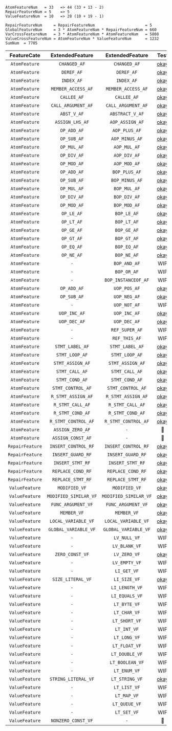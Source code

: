     AtomFeatureNum   = 33   => 44 (33 + 13 - 2)
    RepairFeatureNum = 5    => 5
    ValueFeatureNum  = 10   => 28 (10 + 19 - 1)
    
    RepairFeatureNum     = RepairFeatureNum                      = 5
    GlobalFeatureNum     = 3 * AtomFeatureNum * RepairFeatureNum = 660
    VarCrossFeatureNum   = 3 * AtomFeatureNum * AtomFeatureNum   = 5808
    ValueCrossFeatureNum = AtomFeatureNum * ValueFeatureNum      = 1232
    SumNum  = 7705
    
|FeatureCate|ExtendedFeature|ExtendedFeature|Test|
|:-:|:-:|:-:|:-:|
|`AtomFeature`|`CHANGED_AF`|`CHANGED_AF`|[okay](https://github.com/SpoonLabs/coming/blob/master/src/test/java/fr/inria/prophet4j/ExtendedFeatureExtractorTest.java#L123)|
|`AtomFeature`|`DEREF_AF`|`DEREF_AF`|[okay](https://github.com/SpoonLabs/coming/blob/master/src/test/java/fr/inria/prophet4j/ExtendedFeatureExtractorTest.java#L135)|
|`AtomFeature`|`INDEX_AF`|`INDEX_AF`|[okay](https://github.com/SpoonLabs/coming/blob/master/src/test/java/fr/inria/prophet4j/ExtendedFeatureExtractorTest.java#L140)|
|`AtomFeature`|`MEMBER_ACCESS_AF`|`MEMBER_ACCESS_AF`|[okay](https://github.com/SpoonLabs/coming/blob/master/src/test/java/fr/inria/prophet4j/ExtendedFeatureExtractorTest.java#L145)|
|`AtomFeature`|`CALLEE_AF`|`CALLEE_AF`|[okay](https://github.com/SpoonLabs/coming/blob/master/src/test/java/fr/inria/prophet4j/ExtendedFeatureExtractorTest.java#L150)|
|`AtomFeature`|`CALL_ARGUMENT_AF`|`CALL_ARGUMENT_AF`|[okay](https://github.com/SpoonLabs/coming/blob/master/src/test/java/fr/inria/prophet4j/ExtendedFeatureExtractorTest.java#L155)|
|`AtomFeature`|`ABST_V_AF`|`ABSTRACT_V_AF`|[okay](https://github.com/SpoonLabs/coming/blob/master/src/test/java/fr/inria/prophet4j/ExtendedFeatureExtractorTest.java#L160)|
|`AtomFeature`|`ASSIGN_LHS_AF`|`AOP_ASSIGN_AF`|[okay](https://github.com/SpoonLabs/coming/blob/master/src/test/java/fr/inria/prophet4j/ExtendedFeatureExtractorTest.java#L108)|
|`AtomFeature`|`OP_ADD_AF`|`AOP_PLUS_AF`|[okay](https://github.com/SpoonLabs/coming/blob/master/src/test/java/fr/inria/prophet4j/ExtendedFeatureExtractorTest.java#L25)|
|`AtomFeature`|`OP_SUB_AF`|`AOP_MINUS_AF`|[okay](https://github.com/SpoonLabs/coming/blob/master/src/test/java/fr/inria/prophet4j/ExtendedFeatureExtractorTest.java#L34)|
|`AtomFeature`|`OP_MUL_AF`|`AOP_MUL_AF`|[okay](https://github.com/SpoonLabs/coming/blob/master/src/test/java/fr/inria/prophet4j/ExtendedFeatureExtractorTest.java#L43)|
|`AtomFeature`|`OP_DIV_AF`|`AOP_DIV_AF`|[okay](https://github.com/SpoonLabs/coming/blob/master/src/test/java/fr/inria/prophet4j/ExtendedFeatureExtractorTest.java#L50)|
|`AtomFeature`|`OP_MOD_AF`|`AOP_MOD_AF`|[okay](https://github.com/SpoonLabs/coming/blob/master/src/test/java/fr/inria/prophet4j/ExtendedFeatureExtractorTest.java#L57)|
|`AtomFeature`|`OP_ADD_AF`|`BOP_PLUS_AF`|[okay](https://github.com/SpoonLabs/coming/blob/master/src/test/java/fr/inria/prophet4j/ExtendedFeatureExtractorTest.java#L25)|
|`AtomFeature`|`OP_SUB_AF`|`BOP_MINUS_AF`|[okay](https://github.com/SpoonLabs/coming/blob/master/src/test/java/fr/inria/prophet4j/ExtendedFeatureExtractorTest.java#L34)|
|`AtomFeature`|`OP_MUL_AF`|`BOP_MUL_AF`|[okay](https://github.com/SpoonLabs/coming/blob/master/src/test/java/fr/inria/prophet4j/ExtendedFeatureExtractorTest.java#L43)|
|`AtomFeature`|`OP_DIV_AF`|`BOP_DIV_AF`|[okay](https://github.com/SpoonLabs/coming/blob/master/src/test/java/fr/inria/prophet4j/ExtendedFeatureExtractorTest.java#L50)|
|`AtomFeature`|`OP_MOD_AF`|`BOP_MOD_AF`|[okay](https://github.com/SpoonLabs/coming/blob/master/src/test/java/fr/inria/prophet4j/ExtendedFeatureExtractorTest.java#L57)|
|`AtomFeature`|`OP_LE_AF`|`BOP_LE_AF`|[okay](https://github.com/SpoonLabs/coming/blob/master/src/test/java/fr/inria/prophet4j/ExtendedFeatureExtractorTest.java#L64)|
|`AtomFeature`|`OP_LT_AF`|`BOP_LT_AF`|[okay](https://github.com/SpoonLabs/coming/blob/master/src/test/java/fr/inria/prophet4j/ExtendedFeatureExtractorTest.java#L69)|
|`AtomFeature`|`OP_GE_AF`|`BOP_GE_AF`|[okay](https://github.com/SpoonLabs/coming/blob/master/src/test/java/fr/inria/prophet4j/ExtendedFeatureExtractorTest.java#L74)|
|`AtomFeature`|`OP_GT_AF`|`BOP_GT_AF`|[okay](https://github.com/SpoonLabs/coming/blob/master/src/test/java/fr/inria/prophet4j/ExtendedFeatureExtractorTest.java#L79)|
|`AtomFeature`|`OP_EQ_AF`|`BOP_EQ_AF`|[okay](https://github.com/SpoonLabs/coming/blob/master/src/test/java/fr/inria/prophet4j/ExtendedFeatureExtractorTest.java#L84)|
|`AtomFeature`|`OP_NE_AF`|`BOP_NE_AF`|[okay](https://github.com/SpoonLabs/coming/blob/master/src/test/java/fr/inria/prophet4j/ExtendedFeatureExtractorTest.java#L89)|
|`AtomFeature`|`-`|`BOP_AND_AF`|WIP|
|`AtomFeature`|`-`|`BOP_OR_AF`|WIP|
|`AtomFeature`|`-`|`BOP_INSTANCEOF_AF`|WIP|
|`AtomFeature`|`OP_ADD_AF`|`UOP_POS_AF`|[okay](https://github.com/SpoonLabs/coming/blob/master/src/test/java/fr/inria/prophet4j/ExtendedFeatureExtractorTest.java#L25)|
|`AtomFeature`|`OP_SUB_AF`|`UOP_NEG_AF`|[okay](https://github.com/SpoonLabs/coming/blob/master/src/test/java/fr/inria/prophet4j/ExtendedFeatureExtractorTest.java#L34)|
|`AtomFeature`|`-`|`UOP_NOT_AF`|WIP|
|`AtomFeature`|`UOP_INC_AF`|`UOP_INC_AF`|[okay](https://github.com/SpoonLabs/coming/blob/master/src/test/java/fr/inria/prophet4j/ExtendedFeatureExtractorTest.java#L94)|
|`AtomFeature`|`UOP_DEC_AF`|`UOP_DEC_AF`|[okay](https://github.com/SpoonLabs/coming/blob/master/src/test/java/fr/inria/prophet4j/ExtendedFeatureExtractorTest.java#L101)|
|`AtomFeature`|`-`|`REF_SUPER_AF`|WIP|
|`AtomFeature`|`-`|`REF_THIS_AF`|WIP|
|`AtomFeature`|`STMT_LABEL_AF`|`STMT_LABEL_AF`|[okay](https://github.com/SpoonLabs/coming/blob/master/src/test/java/fr/inria/prophet4j/ExtendedFeatureExtractorTest.java#L174)|
|`AtomFeature`|`STMT_LOOP_AF`|`STMT_LOOP_AF`|[okay](https://github.com/SpoonLabs/coming/blob/master/src/test/java/fr/inria/prophet4j/ExtendedFeatureExtractorTest.java#L182)|
|`AtomFeature`|`STMT_ASSIGN_AF`|`STMT_ASSIGN_AF`|[okay](https://github.com/SpoonLabs/coming/blob/master/src/test/java/fr/inria/prophet4j/ExtendedFeatureExtractorTest.java#L193)|
|`AtomFeature`|`STMT_CALL_AF`|`STMT_CALL_AF`|[okay](https://github.com/SpoonLabs/coming/blob/master/src/test/java/fr/inria/prophet4j/ExtendedFeatureExtractorTest.java#L198)|
|`AtomFeature`|`STMT_COND_AF`|`STMT_COND_AF`|[okay](https://github.com/SpoonLabs/coming/blob/master/src/test/java/fr/inria/prophet4j/ExtendedFeatureExtractorTest.java#L203)|
|`AtomFeature`|`STMT_CONTROL_AF`|`STMT_CONTROL_AF`|[okay](https://github.com/SpoonLabs/coming/blob/master/src/test/java/fr/inria/prophet4j/ExtendedFeatureExtractorTest.java#L208)|
|`AtomFeature`|`R_STMT_ASSIGN_AF`|`R_STMT_ASSIGN_AF`|[okay](https://github.com/SpoonLabs/coming/blob/master/src/test/java/fr/inria/prophet4j/ExtendedFeatureExtractorTest.java#L213)|
|`AtomFeature`|`R_STMT_CALL_AF`|`R_STMT_CALL_AF`|[okay](https://github.com/SpoonLabs/coming/blob/master/src/test/java/fr/inria/prophet4j/ExtendedFeatureExtractorTest.java#L218)|
|`AtomFeature`|`R_STMT_COND_AF`|`R_STMT_COND_AF`|[okay](https://github.com/SpoonLabs/coming/blob/master/src/test/java/fr/inria/prophet4j/ExtendedFeatureExtractorTest.java#L223)|
|`AtomFeature`|`R_STMT_CONTROL_AF`|`R_STMT_CONTROL_AF`|[okay](https://github.com/SpoonLabs/coming/blob/master/src/test/java/fr/inria/prophet4j/ExtendedFeatureExtractorTest.java#L228)|
|`AtomFeature`|`ASSIGN_ZERO_AF`|`-`|:no_entry_sign:|
|`AtomFeature`|`ASSIGN_CONST_AF`|`-`|:no_entry_sign:|
|`RepairFeature`|`INSERT_CONTROL_RF`|`INSERT_CONTROL_RF`|[okay](https://github.com/SpoonLabs/coming/blob/master/src/test/java/fr/inria/prophet4j/ExtendedFeatureExtractorTest.java#L240)|
|`RepairFeature`|`INSERT_GUARD_RF`|`INSERT_GUARD_RF`|[okay](https://github.com/SpoonLabs/coming/blob/master/src/test/java/fr/inria/prophet4j/ExtendedFeatureExtractorTest.java#L245)|
|`RepairFeature`|`INSERT_STMT_RF`|`INSERT_STMT_RF`|[okay](https://github.com/SpoonLabs/coming/blob/master/src/test/java/fr/inria/prophet4j/ExtendedFeatureExtractorTest.java#L250)|
|`RepairFeature`|`REPLACE_COND_RF`|`REPLACE_COND_RF`|[okay](https://github.com/SpoonLabs/coming/blob/master/src/test/java/fr/inria/prophet4j/ExtendedFeatureExtractorTest.java#L255)|
|`RepairFeature`|`REPLACE_STMT_RF`|`REPLACE_STMT_RF`|[okay](https://github.com/SpoonLabs/coming/blob/master/src/test/java/fr/inria/prophet4j/ExtendedFeatureExtractorTest.java#L260)|
|`ValueFeature`|`MODIFIED_VF`|`MODIFIED_VF`|[okay](https://github.com/SpoonLabs/coming/blob/master/src/test/java/fr/inria/prophet4j/ExtendedFeatureExtractorTest.java#L270)|
|`ValueFeature`|`MODIFIED_SIMILAR_VF`|`MODIFIED_SIMILAR_VF`|[okay](https://github.com/SpoonLabs/coming/blob/master/src/test/java/fr/inria/prophet4j/ExtendedFeatureExtractorTest.java#L275)|
|`ValueFeature`|`FUNC_ARGUMENT_VF`|`FUNC_ARGUMENT_VF`|[okay](https://github.com/SpoonLabs/coming/blob/master/src/test/java/fr/inria/prophet4j/ExtendedFeatureExtractorTest.java#L280)|
|`ValueFeature`|`MEMBER_VF`|`MEMBER_VF`|[okay](https://github.com/SpoonLabs/coming/blob/master/src/test/java/fr/inria/prophet4j/ExtendedFeatureExtractorTest.java#L285)|
|`ValueFeature`|`LOCAL_VARIABLE_VF`|`LOCAL_VARIABLE_VF`|[okay](https://github.com/SpoonLabs/coming/blob/master/src/test/java/fr/inria/prophet4j/ExtendedFeatureExtractorTest.java#L288)|
|`ValueFeature`|`GLOBAL_VARIABLE_VF`|`GLOBAL_VARIABLE_VF`|[okay](https://github.com/SpoonLabs/coming/blob/master/src/test/java/fr/inria/prophet4j/ExtendedFeatureExtractorTest.java#L293)|
|`ValueFeature`|`-`|`LV_NULL_VF`|WIP|
|`ValueFeature`|`-`|`LV_BLANK_VF`|WIP|
|`ValueFeature`|`ZERO_CONST_VF`|`LV_ZERO_VF`|[okay](https://github.com/SpoonLabs/coming/blob/master/src/test/java/fr/inria/prophet4j/ExtendedFeatureExtractorTest.java#L298)|
|`ValueFeature`|`-`|`LV_EMPTY_VF`|WIP|
|`ValueFeature`|`-`|`LI_GET_VF`|WIP|
|`ValueFeature`|`SIZE_LITERAL_VF`|`LI_SIZE_VF`|[okay](https://github.com/SpoonLabs/coming/blob/master/src/test/java/fr/inria/prophet4j/ExtendedFeatureExtractorTest.java#L313)|
|`ValueFeature`|`-`|`LI_LENGTH_VF`|WIP|
|`ValueFeature`|`-`|`LI_EQUALS_VF`|WIP|
|`ValueFeature`|`-`|`LT_BYTE_VF`|WIP|
|`ValueFeature`|`-`|`LT_CHAR_VF`|WIP|
|`ValueFeature`|`-`|`LT_SHORT_VF`|WIP|
|`ValueFeature`|`-`|`LT_INT_VF`|WIP|
|`ValueFeature`|`-`|`LT_LONG_VF`|WIP|
|`ValueFeature`|`-`|`LT_FLOAT_VF`|WIP|
|`ValueFeature`|`-`|`LT_DOUBLE_VF`|WIP|
|`ValueFeature`|`-`|`LT_BOOLEAN_VF`|WIP|
|`ValueFeature`|`-`|`LT_ENUM_VF`|WIP|
|`ValueFeature`|`STRING_LITERAL_VF`|`LT_STRING_VF`|[okay](https://github.com/SpoonLabs/coming/blob/master/src/test/java/fr/inria/prophet4j/ExtendedFeatureExtractorTest.java#L308)|
|`ValueFeature`|`-`|`LT_LIST_VF`|WIP|
|`ValueFeature`|`-`|`LT_MAP_VF`|WIP|
|`ValueFeature`|`-`|`LT_QUEUE_VF`|WIP|
|`ValueFeature`|`-`|`LT_SET_VF`|WIP|
|`ValueFeature`|`NONZERO_CONST_VF`|`-`|:no_entry_sign:|
